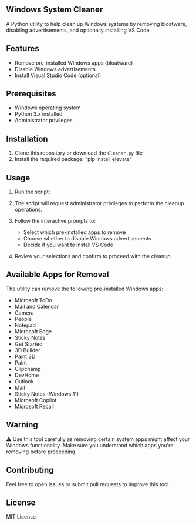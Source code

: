 ## Windows System Cleaner

A Python utility to help clean up Windows systems by removing bloatware, disabling advertisements, and optionally installing VS Code.

## Features

- Remove pre-installed Windows apps (bloatware)
- Disable Windows advertisements
- Install Visual Studio Code (optional)

## Prerequisites

- Windows operating system
- Python 3.x installed
- Administrator privileges

## Installation

1. Clone this repository or download the `Cleaner.py` file
2. Install the required package: "pip install elevate"

## Usage
1. Run the script:
2. The script will request administrator privileges to perform the cleanup operations.
3. Follow the interactive prompts to:
   
   - Select which pre-installed apps to remove
   - Choose whether to disable Windows advertisements
   - Decide if you want to install VS Code
4. Review your selections and confirm to proceed with the cleanup

## Available Apps for Removal
The utility can remove the following pre-installed Windows apps:

- Microsoft ToDo
- Mail and Calendar
- Camera
- People
- Notepad
- Microsoft Edge
- Sticky Notes
- Get Started
- 3D Builder
- Paint 3D
- Paint
- Clipchamp
- DevHome
- Outlook
- Mail
- Sticky Notes (Windows 11)
- Microsoft Copilot
- Microsoft Recall

## Warning
⚠️ Use this tool carefully as removing certain system apps might affect your Windows functionality. Make sure you understand which apps you're removing before proceeding.

## Contributing
Feel free to open issues or submit pull requests to improve this tool.

## License
MIT License
